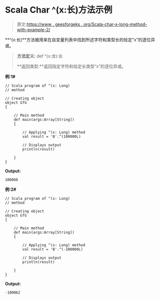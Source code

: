 # Scala Char ^(x:长)方法示例

> 原文:[https://www . geesforgeks . org/Scala-char-x-long-method-with-example-2/](https://www.geeksforgeeks.org/scala-char-x-long-method-with-example-2/)

**^(x:长)**方法被用来在自变量列表中找到所述字符和类型长的给定“x”的逐位异或。

> **方法定义:** def ^(x:龙):长
> 
> **返回类型:**返回指定字符和给定长类型“x”的逐位异或。

**例:1#**

```
// Scala program of ^(x: Long)
// method

// Creating object
object GfG
{ 

    // Main method
    def main(args:Array[String])
    {

        // Applying ^(x: Long) method 
        val result = 'B'.^(100000L)

        // Displays output
        println(result)

    }
} 
```

**Output:**

```
100066

```

**例:2#**

```
// Scala program of ^(x: Long)
// method

// Creating object
object GfG
{ 

    // Main method
    def main(args:Array[String])
    {

        // Applying ^(x: Long) method
        val result = 'B'.^(-100000L)

        // Displays output
        println(result)

    }
} 
```

**Output:**

```
-100062

```
